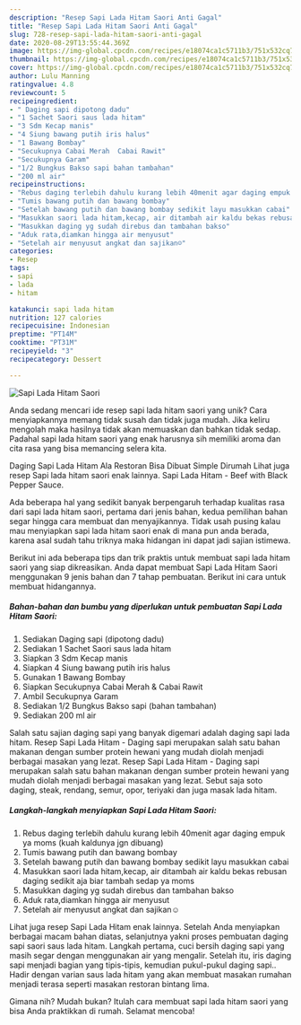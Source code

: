 ```yaml
---
description: "Resep Sapi Lada Hitam Saori Anti Gagal"
title: "Resep Sapi Lada Hitam Saori Anti Gagal"
slug: 728-resep-sapi-lada-hitam-saori-anti-gagal
date: 2020-08-29T13:55:44.369Z
image: https://img-global.cpcdn.com/recipes/e18074ca1c5711b3/751x532cq70/sapi-lada-hitam-saori-foto-resep-utama.jpg
thumbnail: https://img-global.cpcdn.com/recipes/e18074ca1c5711b3/751x532cq70/sapi-lada-hitam-saori-foto-resep-utama.jpg
cover: https://img-global.cpcdn.com/recipes/e18074ca1c5711b3/751x532cq70/sapi-lada-hitam-saori-foto-resep-utama.jpg
author: Lulu Manning
ratingvalue: 4.8
reviewcount: 5
recipeingredient:
- " Daging sapi dipotong dadu"
- "1 Sachet Saori saus lada hitam"
- "3 Sdm Kecap manis"
- "4 Siung bawang putih iris halus"
- "1 Bawang Bombay"
- "Secukupnya Cabai Merah  Cabai Rawit"
- "Secukupnya Garam"
- "1/2 Bungkus Bakso sapi bahan tambahan"
- "200 ml air"
recipeinstructions:
- "Rebus daging terlebih dahulu kurang lebih 40menit agar daging empuk ya moms (kuah kaldunya jgn dibuang)"
- "Tumis bawang putih dan bawang bombay"
- "Setelah bawang putih dan bawang bombay sedikit layu masukkan cabai"
- "Masukkan saori lada hitam,kecap, air ditambah air kaldu bekas rebusan daging sedikit aja biar tambah sedap ya moms"
- "Masukkan daging yg sudah direbus dan tambahan bakso"
- "Aduk rata,diamkan hingga air menyusut"
- "Setelah air menyusut angkat dan sajikan☺️"
categories:
- Resep
tags:
- sapi
- lada
- hitam

katakunci: sapi lada hitam 
nutrition: 127 calories
recipecuisine: Indonesian
preptime: "PT14M"
cooktime: "PT31M"
recipeyield: "3"
recipecategory: Dessert

---
```



![Sapi Lada Hitam Saori](https://img-global.cpcdn.com/recipes/e18074ca1c5711b3/751x532cq70/sapi-lada-hitam-saori-foto-resep-utama.jpg)

Anda sedang mencari ide resep sapi lada hitam saori yang unik? Cara menyiapkannya memang tidak susah dan tidak juga mudah. Jika keliru mengolah maka hasilnya tidak akan memuaskan dan bahkan tidak sedap. Padahal sapi lada hitam saori yang enak harusnya sih memiliki aroma dan cita rasa yang bisa memancing selera kita.

Daging Sapi Lada Hitam Ala Restoran Bisa Dibuat Simple Dirumah Lihat juga resep Sapi lada hitam saori enak lainnya. Sapi Lada Hitam - Beef with Black Pepper Sauce.

Ada beberapa hal yang sedikit banyak berpengaruh terhadap kualitas rasa dari sapi lada hitam saori, pertama dari jenis bahan, kedua pemilihan bahan segar hingga cara membuat dan menyajikannya. Tidak usah pusing kalau mau menyiapkan sapi lada hitam saori enak di mana pun anda berada, karena asal sudah tahu triknya maka hidangan ini dapat jadi sajian istimewa.


Berikut ini ada beberapa tips dan trik praktis untuk membuat sapi lada hitam saori yang siap dikreasikan. Anda dapat membuat Sapi Lada Hitam Saori menggunakan 9 jenis bahan dan 7 tahap pembuatan. Berikut ini cara untuk membuat hidangannya.

<!--inarticleads1-->

##### Bahan-bahan dan bumbu yang diperlukan untuk pembuatan Sapi Lada Hitam Saori:

1. Sediakan  Daging sapi (dipotong dadu)
1. Sediakan 1 Sachet Saori saus lada hitam
1. Siapkan 3 Sdm Kecap manis
1. Siapkan 4 Siung bawang putih iris halus
1. Gunakan 1 Bawang Bombay
1. Siapkan Secukupnya Cabai Merah &amp; Cabai Rawit
1. Ambil Secukupnya Garam
1. Sediakan 1/2 Bungkus Bakso sapi (bahan tambahan)
1. Sediakan 200 ml air


Salah satu sajian daging sapi yang banyak digemari adalah daging sapi lada hitam. Resep Sapi Lada Hitam - Daging sapi merupakan salah satu bahan makanan dengan sumber protein hewani yang mudah diolah menjadi berbagai masakan yang lezat. Resep Sapi Lada Hitam - Daging sapi merupakan salah satu bahan makanan dengan sumber protein hewani yang mudah diolah menjadi berbagai masakan yang lezat. Sebut saja soto daging, steak, rendang, semur, opor, teriyaki dan juga masak lada hitam. 

<!--inarticleads2-->

##### Langkah-langkah menyiapkan Sapi Lada Hitam Saori:

1. Rebus daging terlebih dahulu kurang lebih 40menit agar daging empuk ya moms (kuah kaldunya jgn dibuang)
1. Tumis bawang putih dan bawang bombay
1. Setelah bawang putih dan bawang bombay sedikit layu masukkan cabai
1. Masukkan saori lada hitam,kecap, air ditambah air kaldu bekas rebusan daging sedikit aja biar tambah sedap ya moms
1. Masukkan daging yg sudah direbus dan tambahan bakso
1. Aduk rata,diamkan hingga air menyusut
1. Setelah air menyusut angkat dan sajikan☺️


Lihat juga resep Sapi Lada Hitam enak lainnya. Setelah Anda menyiapkan berbagai macam bahan diatas, selanjutnya yakni proses pembuatan daging sapi saori saus lada hitam. Langkah pertama, cuci bersih daging sapi yang masih segar dengan menggunakan air yang mengalir. Setelah itu, iris daging sapi menjadi bagian yang tipis-tipis, kemudian pukul-pukul daging sapi.. Hadir dengan varian saus lada hitam yang akan membuat masakan rumahan menjadi terasa seperti masakan restoran bintang lima. 

Gimana nih? Mudah bukan? Itulah cara membuat sapi lada hitam saori yang bisa Anda praktikkan di rumah. Selamat mencoba!
